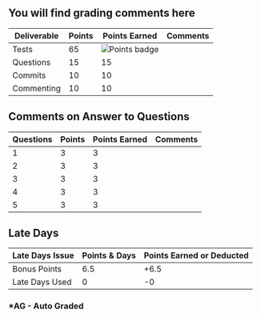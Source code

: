 ## You will find grading comments here 

| Deliverable        | Points | Points Earned | Comments
| ------------------ | ------ | ------------- | ------------------------
| Tests              |  65    |      ![Points badge](../../blob/badges/.github/badges/points.svg)       |
| Questions          |  15    |       15      |
| Commits            |  10    |       10      |
| Commenting         |  10    |       10      |



## Comments on Answer to Questions

| Questions | Points | Points Earned | Comments
| --------- | ------ | ------------- | -----------------------
|     1     |   3    |      3        | 
|     2     |   3    |      3        |
|     3     |   3    |      3        |
|     4     |   3    |      3        |
|     5     |   3    |      3        |


## Late Days

| Late Days Issue      | Points & Days    | Points Earned or Deducted 
| -------------------- | ---------------- | ------------- 
| Bonus Points         |        6.5       |      +6.5
| Late Days Used       |        0         |      -0


### *AG - Auto Graded


